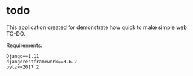 # todo
This application created for demonstrate how quick to make simple web TO-DO.

Requirements:
```
Django==1.11
djangorestframework==3.6.2
pytz==2017.2
```


